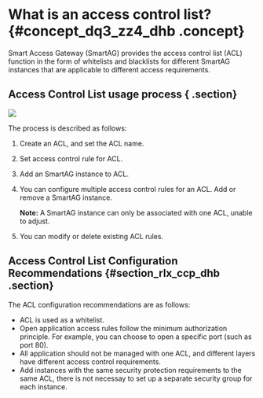 # What is an access control list? {#concept_dq3_zz4_dhb .concept}

Smart Access Gateway \(SmartAG\) provides the access control list \(ACL\) function in the form of whitelists and blacklists for different SmartAG instances that are applicable to different access requirements.

## Access Control List usage process { .section}

![](http://static-aliyun-doc.oss-cn-hangzhou.aliyuncs.com/assets/img/143856/155616079944986_en-US.png)

The process is described as follows:

1.  Create an ACL, and set the ACL name.
2.  Set access control rule for ACL.
3.  Add an SmartAG instance to ACL.
4.  You can configure multiple access control rules for an ACL. Add or remove a SmartAG instance.

    **Note:** A SmartAG instance can only be associated with one ACL, unable to adjust.

5.  You can modify or delete existing ACL rules.

## Access Control List Configuration Recommendations {#section_rlx_ccp_dhb .section}

The ACL configuration recommendations are as follows:

-   ACL is used as a whitelist.
-   Open application access rules follow the minimum authorization principle. For example, you can choose to open a specific port \(such as port 80\).
-   All application should not be managed with one ACL, and different layers have different access control requirements.
-   Add instances with the same security protection requirements to the same ACL, there is not necessay to set up a separate security group for each instance.

